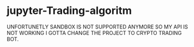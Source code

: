 # jupyter-Trading-algoritm

UNFORTUNETLY SANDBOX IS NOT SUPPORTED ANYMORE SO MY API IS NOT WORKING I GOTTA CHANGE THE PROJECT TO CRYPTO TRADING BOT.
